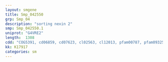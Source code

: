 ```yaml
---
layout: smgene
title: Smp_042550
grp: Smp_04
description: "sorting nexin 2"
smp: Smp_042550.1
uniprot: "G4VRE2"
length:  1308
cdd: "COG5391, cd06859, cd07623, cl02563, cl12013, pfam00787, pfam09325, smart00312"
kk: K17917
categories: sm
---
```


